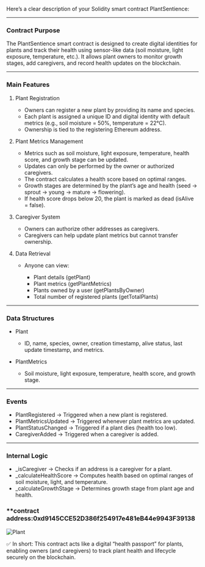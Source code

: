 Here’s a clear description of your Solidity smart contract PlantSentience:

---

### Contract Purpose

The PlantSentience smart contract is designed to create digital identities for plants and track their health using sensor-like data (soil moisture, light exposure, temperature, etc.). It allows plant owners to monitor growth stages, add caregivers, and record health updates on the blockchain.

---

### Main Features

1. Plant Registration

   * Owners can register a new plant by providing its name and species.
   * Each plant is assigned a unique ID and digital identity with default metrics (e.g., soil moisture = 50%, temperature = 22°C).
   * Ownership is tied to the registering Ethereum address.

2. Plant Metrics Management

   * Metrics such as soil moisture, light exposure, temperature, health score, and growth stage can be updated.
   * Updates can only be performed by the owner or authorized caregivers.
   * The contract calculates a health score based on optimal ranges.
   * Growth stages are determined by the plant’s age and health (seed → sprout → young → mature → flowering).
   * If health score drops below 20, the plant is marked as dead (isAlive = false).

3. Caregiver System

   * Owners can authorize other addresses as caregivers.
   * Caregivers can help update plant metrics but cannot transfer ownership.

4. Data Retrieval

   * Anyone can view:

     * Plant details (getPlant)
     * Plant metrics (getPlantMetrics)
     * Plants owned by a user (getPlantsByOwner)
     * Total number of registered plants (getTotalPlants)

---

### Data Structures

* Plant

  * ID, name, species, owner, creation timestamp, alive status, last update timestamp, and metrics.
* PlantMetrics

  * Soil moisture, light exposure, temperature, health score, and growth stage.

---

### Events

* PlantRegistered → Triggered when a new plant is registered.
* PlantMetricsUpdated → Triggered whenever plant metrics are updated.
* PlantStatusChanged → Triggered if a plant dies (health too low).
* CaregiverAdded → Triggered when a caregiver is added.

---

### Internal Logic

* _isCaregiver → Checks if an address is a caregiver for a plant.
* _calculateHealthScore → Computes health based on optimal ranges of soil moisture, light, and temperature.
* _calculateGrowthStage → Determines growth stage from plant age and health.

### **contract address:0xd9145CCE52D386f254917e481eB44e9943F39138
![Plant](https://github.com/user-attachments/assets/b5f2c1a2-7c79-4368-a964-0a6fa9f40dc2)



✅ In short:
This contract acts like a digital “health passport” for plants, enabling owners (and caregivers) to track plant health and lifecycle securely on the blockchain.
